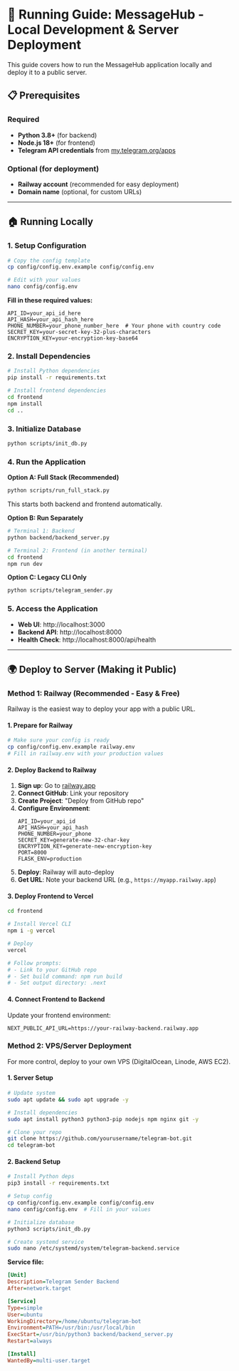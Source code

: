 # 🚀 Running Guide: MessageHub - Local Development & Server Deployment

This guide covers how to run the MessageHub application locally and deploy it to a public server.

## 📋 Prerequisites

### Required

- **Python 3.8+** (for backend)
- **Node.js 18+** (for frontend)
- **Telegram API credentials** from [my.telegram.org/apps](https://my.telegram.org/apps)

### Optional (for deployment)

- **Railway account** (recommended for easy deployment)
- **Domain name** (optional, for custom URLs)

---

## 🏠 Running Locally

### 1. Setup Configuration

```bash
# Copy the config template
cp config/config.env.example config/config.env

# Edit with your values
nano config/config.env
```

**Fill in these required values:**

```env
API_ID=your_api_id_here
API_HASH=your_api_hash_here
PHONE_NUMBER=your_phone_number_here  # Your phone with country code
SECRET_KEY=your-secret-key-32-plus-characters
ENCRYPTION_KEY=your-encryption-key-base64
```

### 2. Install Dependencies

```bash
# Install Python dependencies
pip install -r requirements.txt

# Install frontend dependencies
cd frontend
npm install
cd ..
```

### 3. Initialize Database

```bash
python scripts/init_db.py
```

### 4. Run the Application

**Option A: Full Stack (Recommended)**

```bash
python scripts/run_full_stack.py
```

This starts both backend and frontend automatically.

**Option B: Run Separately**

```bash
# Terminal 1: Backend
python backend/backend_server.py

# Terminal 2: Frontend (in another terminal)
cd frontend
npm run dev
```

**Option C: Legacy CLI Only**

```bash
python scripts/telegram_sender.py
```

### 5. Access the Application

- **Web UI**: http://localhost:3000
- **Backend API**: http://localhost:8000
- **Health Check**: http://localhost:8000/api/health

---

## 🌍 Deploy to Server (Making it Public)

### Method 1: Railway (Recommended - Easy & Free)

Railway is the easiest way to deploy your app with a public URL.

#### 1. Prepare for Railway

```bash
# Make sure your config is ready
cp config/config.env.example railway.env
# Fill in railway.env with your production values
```

#### 2. Deploy Backend to Railway

1. **Sign up**: Go to [railway.app](https://railway.app)
2. **Connect GitHub**: Link your repository
3. **Create Project**: "Deploy from GitHub repo"
4. **Configure Environment**:
   ```env
   API_ID=your_api_id
   API_HASH=your_api_hash
   PHONE_NUMBER=your_phone
   SECRET_KEY=generate-new-32-char-key
   ENCRYPTION_KEY=generate-new-encryption-key
   PORT=8000
   FLASK_ENV=production
   ```
5. **Deploy**: Railway will auto-deploy
6. **Get URL**: Note your backend URL (e.g., `https://myapp.railway.app`)

#### 3. Deploy Frontend to Vercel

```bash
cd frontend

# Install Vercel CLI
npm i -g vercel

# Deploy
vercel

# Follow prompts:
# - Link to your GitHub repo
# - Set build command: npm run build
# - Set output directory: .next
```

#### 4. Connect Frontend to Backend

Update your frontend environment:

```env
NEXT_PUBLIC_API_URL=https://your-railway-backend.railway.app
```

### Method 2: VPS/Server Deployment

For more control, deploy to your own VPS (DigitalOcean, Linode, AWS EC2).

#### 1. Server Setup

```bash
# Update system
sudo apt update && sudo apt upgrade -y

# Install dependencies
sudo apt install python3 python3-pip nodejs npm nginx git -y

# Clone your repo
git clone https://github.com/yourusername/telegram-bot.git
cd telegram-bot
```

#### 2. Backend Setup

```bash
# Install Python deps
pip3 install -r requirements.txt

# Setup config
cp config/config.env.example config/config.env
nano config/config.env  # Fill in your values

# Initialize database
python3 scripts/init_db.py

# Create systemd service
sudo nano /etc/systemd/system/telegram-backend.service
```

**Service file:**

```ini
[Unit]
Description=Telegram Sender Backend
After=network.target

[Service]
Type=simple
User=ubuntu
WorkingDirectory=/home/ubuntu/telegram-bot
Environment=PATH=/usr/bin:/usr/local/bin
ExecStart=/usr/bin/python3 backend/backend_server.py
Restart=always

[Install]
WantedBy=multi-user.target
```
